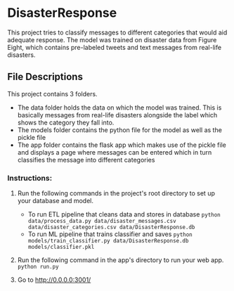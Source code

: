 # DisasterResponse
This project tries to classify messages to different categories that would aid adequate response. The model was trained on disaster data from Figure Eight, which contains pre-labeled tweets and text messages from real-life disasters.

## File Descriptions
This project contains 3 folders.
* The data folder holds the data on which the model was trained. This is basically messages from real-life disasters alongside the label which shows the category they fall into.
* The models folder contains the python file for the model as well as the pickle file
* The app folder contains the flask app which makes use of the pickle file and displays a page where messages can be entered which in turn classifies the message into different categories

### Instructions:
1. Run the following commands in the project's root directory to set up your database and model.

    - To run ETL pipeline that cleans data and stores in database
        `python data/process_data.py data/disaster_messages.csv data/disaster_categories.csv data/DisasterResponse.db`
    - To run ML pipeline that trains classifier and saves
        `python models/train_classifier.py data/DisasterResponse.db models/classifier.pkl`

2. Run the following command in the app's directory to run your web app.
    `python run.py`

3. Go to http://0.0.0.0:3001/

